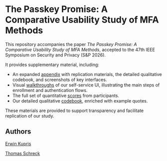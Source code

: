 # The Passkey Promise: A Comparative Usability Study of MFA Methods

This repository accompanies the paper _The Passkey Promise: A Comparative Usability Study of MFA Methods_, accepted to the 47th IEEE Symposium on Security and Privacy (S&P 2026).

It provides supplementary material, including:
- An expanded [appendix](https://github.com/hm-seclab/paper-passkey-promise/blob/main/Detailed_Appendix.pdf) with replication materials, the detailed qualitative codebook, and screenshots of key interfaces.
- Visual [walkthroughs](https://github.com/hm-seclab/paper-passkey-promise/tree/main/walkthroughs) of our self-service UI, illustrating the main steps of enrollment and authentication flows.
- The full set of quantitative [scores](https://github.com/hm-seclab/paper-passkey-promise/blob/main/quantitative_scores.csv) from participants.
- Our detailed qualitative [codebook](https://github.com/hm-seclab/paper-passkey-promise/blob/main/qualitative_codes.xlsx), enriched with example quotes.

These materials are provided to support transparency and facilitate replication of our study.

## Authors

[Erwin Kupris](mailto:erwin.kupris@hm.edu)

[Thomas Schreck](mailto:thomas.schreck@hm.edu)
